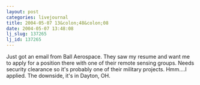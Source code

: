 ```yaml
---
layout: post
categories: livejournal
title: 2004-05-07 13&colon;48&colon;08
date: 2004-05-07 13:48:08
lj_slug: 137265
lj_id: 137265
---
```

Just got an email from Ball Aerospace. They saw my resume and want me to apply for a position there with one of their remote sensing groups. Needs security clearance so it's probably one of their military projects. Hmm....I applied. The downside, it's in Dayton, OH.
